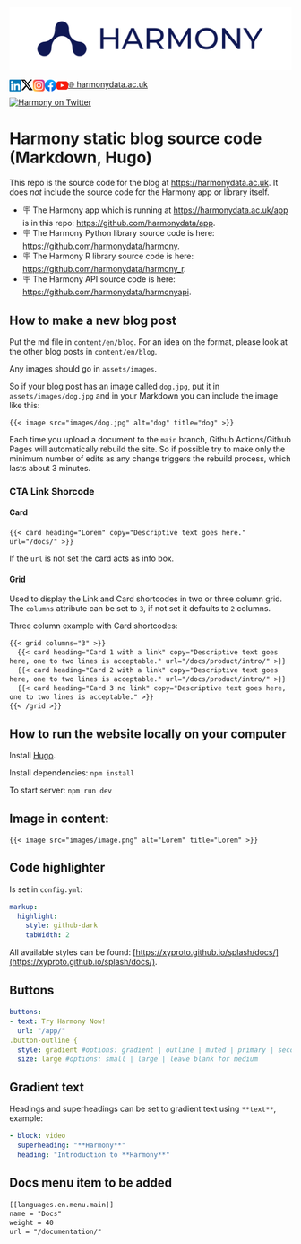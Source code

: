 ![The Harmony Project logo](https://raw.githubusercontent.com/harmonydata/brand/main/Logo/PNG/%D0%BB%D0%BE%D0%B3%D0%BE%20%D1%84%D1%83%D0%BB-05.png)

<a href="https://harmonydata.ac.uk"><span align="left">🌐 harmonydata.ac.uk</span></a>
<a href="https://www.linkedin.com/company/harmonydata"><img align="left" src="https://raw.githubusercontent.com//harmonydata/.github/main/profile/linkedin.svg" alt="Harmony | LinkedIn" width="21px"/></a>
<a href="https://twitter.com/harmony_data"><img align="left" src="https://raw.githubusercontent.com//harmonydata/.github/main/profile/x.svg" alt="Harmony | X" width="21px"/></a>
<a href="https://www.instagram.com/harmonydata/"><img align="left" src="https://raw.githubusercontent.com//harmonydata/.github/main/profile/instagram.svg" alt="Harmony | Instagram" width="21px"/></a>
<a href="https://www.facebook.com/people/Harmony-Project/100086772661697/"><img align="left" src="https://raw.githubusercontent.com//harmonydata/.github/main/profile/fb.svg" alt="Harmony | Facebook" width="21px"/></a>
<a href="https://www.youtube.com/channel/UCraLlfBr0jXwap41oQ763OQ"><img align="left" src="https://raw.githubusercontent.com//harmonydata/.github/main/profile/yt.svg" alt="Harmony | YouTube" width="21px"/></a>

 [![Harmony on Twitter](https://img.shields.io/twitter/follow/harmony_data.svg?style=social&label=Follow)](https://twitter.com/harmony_data) 
 
# Harmony static blog source code (Markdown, Hugo)

This repo is the source code for the blog at https://harmonydata.ac.uk. It does *not* include the source code for the Harmony app or library itself.

* 🪧 The Harmony app which is running at https://harmonydata.ac.uk/app is in this repo: https://github.com/harmonydata/app.
* 🪧 The Harmony Python library source code is here: https://github.com/harmonydata/harmony.
* 🪧 The Harmony R library source code is here: https://github.com/harmonydata/harmony_r.
* 🪧 The Harmony API source code is here: https://github.com/harmonydata/harmonyapi.

## How to make a new blog post

Put the md file in `content/en/blog`. For an idea on the format, please look at the other blog posts in `content/en/blog`.

Any images should go in `assets/images`.

So if your blog post has an image called `dog.jpg`, put it in `assets/images/dog.jpg` and in your Markdown you can include the image like this:

```
{{< image src="images/dog.jpg" alt="dog" title="dog" >}}
```

Each time you upload a document to the `main` branch, Github Actions/Github Pages will automatically rebuild the site. So if possible try to make only the minimum number of edits as any change triggers the rebuild process, which lasts about 3 minutes. 

### CTA Link Shorcode
#### Card
```
{{< card heading="Lorem" copy="Descriptive text goes here." url="/docs/" >}}
```
If the `url` is not set the card acts as info box.

#### Grid
Used to display the Link and Card shortcodes in two or three column grid. The `columns` attribute can be set to `3`, if not set it defaults to `2` columns.

Three column example with Card shortcodes:
```
{{< grid columns="3" >}}
  {{< card heading="Card 1 with a link" copy="Descriptive text goes here, one to two lines is acceptable." url="/docs/product/intro/" >}}
  {{< card heading="Card 2 with a link" copy="Descriptive text goes here, one to two lines is acceptable." url="/docs/product/intro/" >}}
  {{< card heading="Card 3 no link" copy="Descriptive text goes here, one to two lines is acceptable." >}}
{{< /grid >}}
```


## How to run the website locally on your computer

Install [Hugo](https://gohugo.io/installation/).

Install dependencies:
`npm install`

To start server: 
`npm run dev`

## Image in content:
```
{{< image src="images/image.png" alt="Lorem" title="Lorem" >}}
```
## Code highlighter
Is set in `config.yml`:

```yaml
markup:
  highlight:
    style: github-dark
    tabWidth: 2
```
All available styles can be found: [https://xyproto.github.io/splash/docs/](https://xyproto.github.io/splash/docs/).

## Buttons
```yaml
buttons:
- text: Try Harmony Now!
  url: "/app/"
.button-outline {
  style: gradient #options: gradient | outline | muted | primary | secondary
  size: large #options: small | large | leave blank for medium
```

## Gradient text
Headings and superheadings can be set to gradient text using `**text**`, example:
```yaml
- block: video
  superheading: "**Harmony**"
  heading: "Introduction to **Harmony**"

```


## Docs menu item to be added
```
[[languages.en.menu.main]]
name = "Docs"
weight = 40
url = "/documentation/"
```
